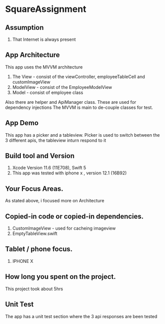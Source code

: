 # SquareAssignment

## Assumption
1. That Internet is always present

## App Architecture
This app uses the MVVM architecture
1. The View - consist of the viewController, employeeTableCell and customImageView
2. ModelView - consist of the EmployeeModelView
3. Model - consist of employee class

Also there are helper and ApiManager class. These are used for dependency injections 
The MVVM is main to de-couple classes for test.

## App Demo
This app has a picker and a tableview. Picker is used to switch between the 3 different apis, 
the tableview inturn respond to it 

## Build tool and Version
  1. Xcode Version 11.6 (11E708), Swift 5 
  2. This app was tested with iphone x , version 12.1 (16B92)
 
## Your Focus Areas.
As stated above, i focused more on Architecture

## Copied-in code or copied-in dependencies.
1. CustomImageView - used for cacheing imageview
2. EmptyTableView.swift

## Tablet / phone focus.
1. IPHONE X 

## How long you spent on the project.
This project took about 5hrs 

## 



## Unit Test
The app has a unit test section where the 3 api responses are been tested 
